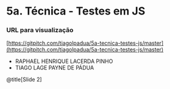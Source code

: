 # 5a. Técnica - Testes em JS

### URL para visualização

[https://gitpitch.com/tiagolpadua/5a-tecnica-testes-js/master](https://gitpitch.com/tiagolpadua/5a-tecnica-testes-js/master)

- RAPHAEL HENRIQUE LACERDA PINHO
- TIAGO LAGE PAYNE DE PÁDUA

@title[Slide 2]
